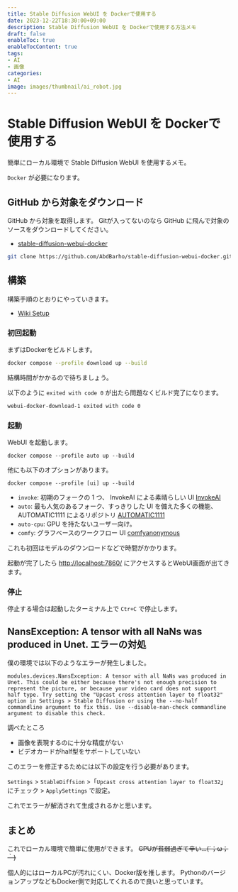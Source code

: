 ```yaml
---
title: Stable Diffusion WebUI を Dockerで使用する
date: 2023-12-22T18:30:00+09:00
description: Stable Diffusion WebUI を Dockerで使用する方法メモ
draft: false
enableToc: true
enableTocContent: true
tags: 
- AI
- 画像
categories: 
- AI
image: images/thumbnail/ai_robot.jpg
---
```


# Stable Diffusion WebUI を Dockerで使用する

簡単にローカル環境で Stable Diffusion WebUI を使用するメモ。

`Docker` が必要になります。

## GitHub から対象をダウンロード

GitHub から対象を取得します。
Gitが入ってないのなら GitHub に飛んで対象のソースをダウンロードしてください。

- <a href="https://github.com/AbdBarho/stable-diffusion-webui-docker" target="_blank" rel="nofollow noopener">stable-diffusion-webui-docker</a>

```bash
git clone https://github.com/AbdBarho/stable-diffusion-webui-docker.git
```

## 構築

構築手順のとおりにやっていきます。
- <a href="https://github.com/AbdBarho/stable-diffusion-webui-docker/wiki/Setup" target="_blank" rel="nofollow noopener">Wiki Setup</a>

### 初回起動

まずはDockerをビルドします。

```bash
docker compose --profile download up --build
```

結構時間がかかるので待ちましょう。

以下のように `exited with code 0` が出たら問題なくビルド完了になります。
```bash
webui-docker-download-1 exited with code 0
```

### 起動

WebUI を起動します。

```
docker compose --profile auto up --build
```

他にも以下のオプションがあります。

```
docker compose --profile [ui] up --build
```

- `invoke`: 初期のフォークの 1 つ、 InvokeAI による素晴らしい UI <a href="https://github.com/invoke-ai/InvokeAI" target="_blank" rel="nofollow noopener">InvokeAI</a>
- `auto`: 最も人気のあるフォーク、すっきりした UI を備えた多くの機能、 AUTOMATIC1111 によるリポジトリ <a href="https://github.com/AUTOMATIC1111/stable-diffusion-webui" target="_blank" rel="nofollow noopener">AUTOMATIC1111</a>
- `auto-cpu`: GPU を持たないユーザー向け。
- `comfy`: グラフベースのワークフロー UI <a href="https://github.com/comfyanonymous/ComfyUI" target="_blank" rel="nofollow noopener">comfyanonymous</a>

これも初回はモデルのダウンロードなどで時間がかかります。

起動が完了したら <a href="http://localhost:7860/" target="_blank" rel="nofollow noopener">http://localhost:7860/</a> にアクセスするとWebUI画面が出てきます。

### 停止

停止する場合は起動したターミナル上で `Ctr+C` で停止します。

## NansException: A tensor with all NaNs was produced in Unet. エラーの対処

僕の環境では以下のようなエラーが発生しました。

```
modules.devices.NansException: A tensor with all NaNs was produced in Unet. This could be either because there's not enough precision to represent the picture, or because your video card does not support half type. Try setting the "Upcast cross attention layer to float32" option in Settings > Stable Diffusion or using the --no-half commandline argument to fix this. Use --disable-nan-check commandline argument to disable this check.
```

調べたところ
- 画像を表現するのに十分な精度がない
- ビデオカードがhalf型をサポートしていない

このエラーを修正するためには以下の設定を行う必要があります。

`Settings` > `StableDiffsion` >「`Upcast cross attention layer to float32`」にチェック > `ApplySettings` で設定。

これでエラーが解消されて生成されるかと思います。

## まとめ

これでローカル環境で簡単に使用ができます。
~~GPUが貧弱過ぎて辛い…(´；ω；｀)~~

個人的にはローカルPCが汚れにくい、Docker版を推します。
PythonのバージョンアップなどもDocker側で対応してくれるので良いと思っています。

